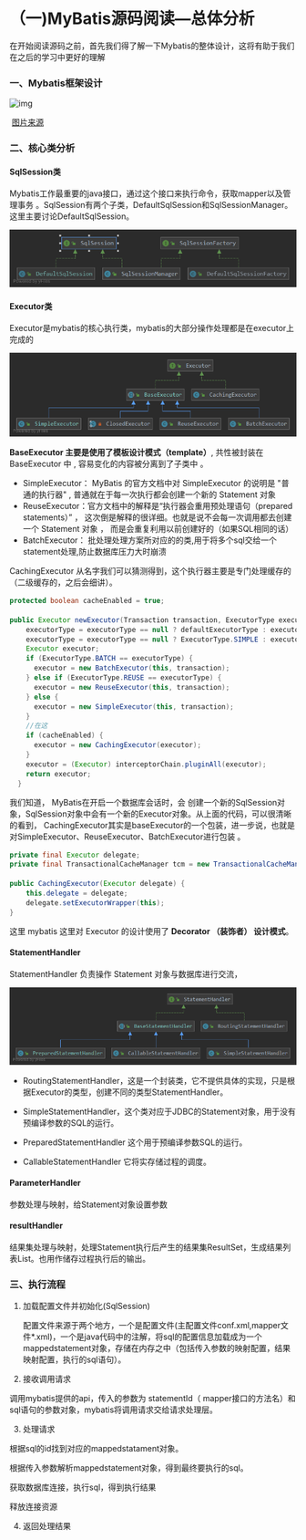 # （一)MyBatis源码阅读—总体分析

在开始阅读源码之前，首先我们得了解一下Mybatis的整体设计，这将有助于我们在之后的学习中更好的理解



### 一、Mybatis框架设计

![img](https://img-blog.csdn.net/20141028232313593?watermark/2/text/aHR0cDovL2Jsb2cuY3Nkbi5uZXQvbHVhbmxvdWlz/font/5a6L5L2T/fontsize/400/fill/I0JBQkFCMA==/dissolve/70/gravity/SouthEast)

​																																											[图片来源](https://blog.csdn.net/luanlouis/article/details/40422941)

### 二、核心类分析

#### SqlSession类

Mybatis工作最重要的java接口，通过这个接口来执行命令，获取mapper以及管理事务 。SqlSession有两个子类，DefaultSqlSession和SqlSessionManager。这里主要讨论DefaultSqlSession。

![SqlSession](https://github.com/hanfeng21050/MyBatis/blob/master/img/SqlSession.png)

#### Executor类

Executor是mybatis的核心执行类，mybatis的大部分操作处理都是在executor上完成的

![Executor](https://github.com/hanfeng21050/MyBatis/blob/master/img/Executor.png)

 **BaseExecutor 主要是使用了模板设计模式（template）**, 共性被封装在 BaseExecutor 中 , 容易变化的内容被分离到了子类中 。 

- SimpleExecutor： MyBatis 的官方文档中对 SimpleExecutor 的说明是 "普通的执行器" , 普通就在于每一次执行都会创建一个新的 Statement 对象 
- ReuseExecutor：官方文档中的解释是“执行器会重用预处理语句（prepared statements）” ， 这次倒是解释的很详细。也就是说不会每一次调用都去创建一个 Statement 对象 ， 而是会重复利用以前创建好的（如果SQL相同的话）
- BatchExecutor： 批处理处理方案所对应的的类,用于将多个sql交给一个statement处理,防止数据库压力大时崩溃 

CachingExecutor 从名字我们可以猜测得到，这个执行器主要是专门处理缓存的（二级缓存的，之后会细讲）。

```java
protected boolean cacheEnabled = true;

public Executor newExecutor(Transaction transaction, ExecutorType executorType) {
    executorType = executorType == null ? defaultExecutorType : executorType;
    executorType = executorType == null ? ExecutorType.SIMPLE : executorType;
    Executor executor;
    if (ExecutorType.BATCH == executorType) {
      executor = new BatchExecutor(this, transaction);
    } else if (ExecutorType.REUSE == executorType) {
      executor = new ReuseExecutor(this, transaction);
    } else {
      executor = new SimpleExecutor(this, transaction);
    }
    //在这
    if (cacheEnabled) {
      executor = new CachingExecutor(executor);
    }
    executor = (Executor) interceptorChain.pluginAll(executor);
    return executor;
  }
```

我们知道， MyBatis在开启一个数据库会话时，会 创建一个新的SqlSession对象，SqlSession对象中会有一个新的Executor对象。从上面的代码，可以很清晰的看到， CachingExecutor其实是baseExecutor的一个包装，进一步说，也就是对SimpleExecutor、ReuseExecutor、BatchExecutor进行包装 。

```java
private final Executor delegate;
private final TransactionalCacheManager tcm = new TransactionalCacheManager();

public CachingExecutor(Executor delegate) {
    this.delegate = delegate;
    delegate.setExecutorWrapper(this);
}
```

这里 mybatis 这里对 Executor 的设计使用了 **Decorator （装饰者） 设计模式**。 

#### StatementHandler

 StatementHandler 负责操作 Statement 对象与数据库进行交流，

![StatementHandler](img\StatementHandler.png)

- RoutingStatementHandler，这是一个封装类，它不提供具体的实现，只是根据Executor的类型，创建不同的类型StatementHandler。

- SimpleStatementHandler，这个类对应于JDBC的Statement对象，用于没有预编译参数的SQL的运行。

- PreparedStatementHandler 这个用于预编译参数SQL的运行。

- CallableStatementHandler 它将实存储过程的调度。

#### ParameterHandler

 参数处理与映射，给Statement对象设置参数 

####  **resultHandler** 

 结果集处理与映射，处理Statement执行后产生的结果集ResultSet，生成结果列表List。也用作储存过程执行后的输出。 

### 三、执行流程

1. 加载配置文件并初始化(SqlSession)

   配置文件来源于两个地方，一个是配置文件(主配置文件conf.xml,mapper文件*.xml)，一个是java代码中的注解，将sql的配置信息加载成为一个mappedstatement对象，存储在内存之中（包括传入参数的映射配置，结果映射配置，执行的sql语句）。

2.  接收调用请求 

   调用mybatis提供的api，传入的参数为 statementId（ mapper接口的方法名）和sql语句的参数对象，mybatis将调用请求交给请求处理层。 

3.  处理请求 

   根据sql的id找到对应的mappedstatament对象。

   根据传入参数解析mappedstatement对象，得到最终要执行的sql。

   获取数据库连接，执行sql，得到执行结果

   释放连接资源 

4.   返回处理结果 
